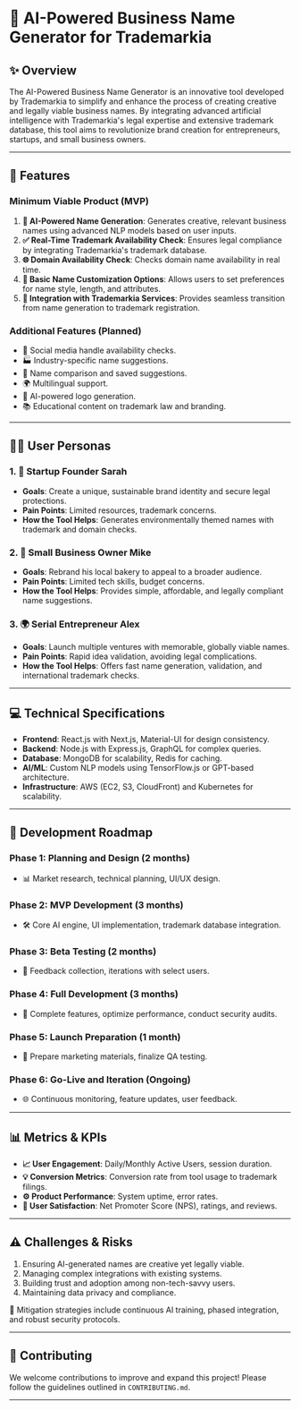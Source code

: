 # 🌟 AI-Powered Business Name Generator for Trademarkia

## ✨ Overview
The AI-Powered Business Name Generator is an innovative tool developed by Trademarkia to simplify and enhance the process of creating creative and legally viable business names. By integrating advanced artificial intelligence with Trademarkia's legal expertise and extensive trademark database, this tool aims to revolutionize brand creation for entrepreneurs, startups, and small business owners.

---

## 🚀 Features
### Minimum Viable Product (MVP)
1. **🤖 AI-Powered Name Generation**: Generates creative, relevant business names using advanced NLP models based on user inputs.
2. **✅ Real-Time Trademark Availability Check**: Ensures legal compliance by integrating Trademarkia's trademark database.
3. **🌐 Domain Availability Check**: Checks domain name availability in real time.
4. **🎨 Basic Name Customization Options**: Allows users to set preferences for name style, length, and attributes.
5. **🔗 Integration with Trademarkia Services**: Provides seamless transition from name generation to trademark registration.

### Additional Features (Planned)
- 📱 Social media handle availability checks.
- 🏭 Industry-specific name suggestions.
- 📝 Name comparison and saved suggestions.
- 🌍 Multilingual support.
- 🎨 AI-powered logo generation.
- 📚 Educational content on trademark law and branding.

---

## 👩‍💻 User Personas
### 1. **🌱 Startup Founder Sarah**
- **Goals**: Create a unique, sustainable brand identity and secure legal protections.
- **Pain Points**: Limited resources, trademark concerns.
- **How the Tool Helps**: Generates environmentally themed names with trademark and domain checks.

### 2. **🍞 Small Business Owner Mike**
- **Goals**: Rebrand his local bakery to appeal to a broader audience.
- **Pain Points**: Limited tech skills, budget concerns.
- **How the Tool Helps**: Provides simple, affordable, and legally compliant name suggestions.

### 3. **🌍 Serial Entrepreneur Alex**
- **Goals**: Launch multiple ventures with memorable, globally viable names.
- **Pain Points**: Rapid idea validation, avoiding legal complications.
- **How the Tool Helps**: Offers fast name generation, validation, and international trademark checks.

---

## 💻 Technical Specifications
- **Frontend**: React.js with Next.js, Material-UI for design consistency.
- **Backend**: Node.js with Express.js, GraphQL for complex queries.
- **Database**: MongoDB for scalability, Redis for caching.
- **AI/ML**: Custom NLP models using TensorFlow.js or GPT-based architecture.
- **Infrastructure**: AWS (EC2, S3, CloudFront) and Kubernetes for scalability.

---

## 📅 Development Roadmap
### Phase 1: Planning and Design (2 months)
- 📊 Market research, technical planning, UI/UX design.

### Phase 2: MVP Development (3 months)
- 🛠 Core AI engine, UI implementation, trademark database integration.

### Phase 3: Beta Testing (2 months)
- 🧪 Feedback collection, iterations with select users.

### Phase 4: Full Development (3 months)
- 🔧 Complete features, optimize performance, conduct security audits.

### Phase 5: Launch Preparation (1 month)
- 📣 Prepare marketing materials, finalize QA testing.

### Phase 6: Go-Live and Iteration (Ongoing)
- 🌐 Continuous monitoring, feature updates, user feedback.

---

## 📊 Metrics & KPIs
- **📈 User Engagement**: Daily/Monthly Active Users, session duration.
- **💡 Conversion Metrics**: Conversion rate from tool usage to trademark filings.
- **⚙️ Product Performance**: System uptime, error rates.
- **🤝 User Satisfaction**: Net Promoter Score (NPS), ratings, and reviews.

---

## ⚠️ Challenges & Risks
1. Ensuring AI-generated names are creative yet legally viable.
2. Managing complex integrations with existing systems.
3. Building trust and adoption among non-tech-savvy users.
4. Maintaining data privacy and compliance.

🎯 Mitigation strategies include continuous AI training, phased integration, and robust security protocols.

---

## 🤝 Contributing
We welcome contributions to improve and expand this project! Please follow the guidelines outlined in `CONTRIBUTING.md`.

---



